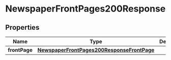 

# NewspaperFrontPages200Response

## Properties

Name | Type | Description | Notes
------------ | ------------- | ------------- | -------------
**frontPage** | [**NewspaperFrontPages200ResponseFrontPage**](NewspaperFrontPages200ResponseFrontPage.md) |  |  [optional]




